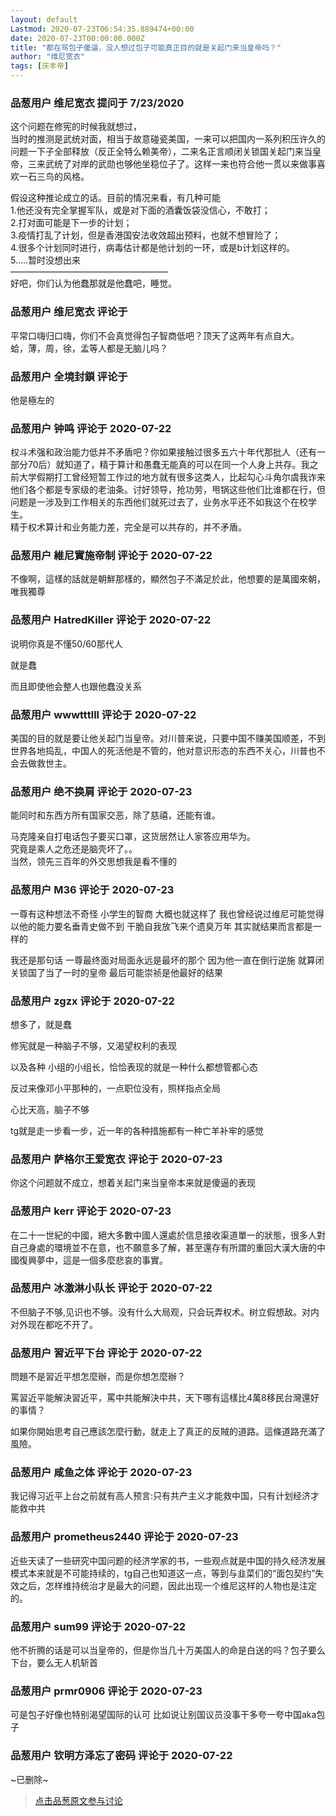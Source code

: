 ```yaml
---
layout: default
Lastmod: 2020-07-23T06:54:35.889474+00:00
date: 2020-07-23T00:00:00.000Z
title: "都在骂包子傻逼，没人想过包子可能真正目的就是关起门来当皇帝吗？"
author: "维尼宽衣"
tags: [庆丰帝]
---
```



### 品葱用户 **维尼宽衣** 提问于 7/23/2020
    
这个问题在修宪的时候我就想过，  
当时的推测是武统对面，相当于故意碰瓷美国，一来可以把国内一系列积压许久的问题一下子全部释放（反正全特么赖美帝），二来名正言顺闭关锁国关起门来当皇帝，三来武统了对岸的武勋也够他坐稳位子了。这样一来也符合他一贯以来做事喜欢一石三鸟的风格。  
  
假设这种推论成立的话。目前的情况来看，有几种可能  
1.他还没有完全掌握军队，或是对下面的酒囊饭袋没信心，不敢打；  
2.打对面可能是下一步的计划；  
3.疫情打乱了计划，但是香港国安法收效超出预料，也就不想冒险了；  
4.很多个计划同时进行，病毒估计都是他计划的一环，或是b计划这样的。  
5.....暂时没想出来  
——————————————————  
好吧，你们认为他蠢那就是他蠢吧，睡觉。
    
                

### 品葱用户 **维尼宽衣** 评论于 
        
平常口嗨归口嗨，你们不会真觉得包子智商低吧？顶天了这两年有点自大。  
蛤，薄，周，徐，孟等人都是无脑儿吗？
        
                

### 品葱用户 **全境封鎖** 评论于 
        
他是極左的
        
                

### 品葱用户 **钟鸣** 评论于 2020-07-22
        
权斗术强和政治能力低并不矛盾吧？你如果接触过很多五六十年代那批人（还有一部分70后）就知道了，精于算计和愚蠢无能真的可以在同一个人身上共存。我之前大学假期打工曾经短暂工作过的地方就有很多这类人，比起勾心斗角尔虞我诈来他们各个都是专家级的老油条。讨好领导，抢功劳，甩锅这些他们比谁都在行，但问题是一涉及到工作相关的东西他们就死过去了，业务水平还不如我这个在校学生。  
精于权术算计和业务能力差，完全是可以共存的，并不矛盾。
        
                

### 品葱用户 **維尼實施帝制** 评论于 2020-07-22
        
不像啊，這樣的話就是朝鮮那樣的，顯然包子不滿足於此，他想要的是萬國來朝，唯我獨尊
        
                

### 品葱用户 **HatredKiller** 评论于 2020-07-22
        
说明你真是不懂50/60那代人  
  
就是蠢  
  
而且即使他会整人也跟他蠢没关系
        
                

### 品葱用户 **wwwtttlll** 评论于 2020-07-22
        
美国的目的就是要让他关起门当皇帝。对川普来说，只要中国不赚美国顺差，不到世界各地捣乱，中国人的死活他是不管的，他对意识形态的东西不关心，川普也不会去做救世主。
        
                

### 品葱用户 **绝不换肩** 评论于 2020-07-23
        
能同时和东西方所有国家交恶，除了慈禧，还能有谁。  
  
马克隆亲自打电话包子要买口罩，这货居然让人家答应用华为。  
究竟是乘人之危还是脑壳坏了。。  
当然，领先三百年的外交思想我是看不懂的
        
                

### 品葱用户 **M36** 评论于 2020-07-23
        
一尊有这种想法不奇怪 小学生的智商 大概也就这样了 我也曾经说过维尼可能觉得以他的能力要名垂青史做不到 干脆自我放飞来个遗臭万年 其实就结果而言都是一样的   
  
我还是那句话 一尊最终面对局面永远是最坏的那个 因为他一直在倒行逆施 就算闭关锁国了当了一时的皇帝 最后可能崇祯是他最好的结果
        
                

### 品葱用户 **zgzx** 评论于 2020-07-22
        
想多了，就是蠢  
  
修宪就是一种脑子不够，又渴望权利的表现  
  
以及各种 小组的小组长，恰恰表现的就是一种什么都想管都心态  
  
反过来像邓小平那种的，一点职位没有，照样指点全局  
  
心比天高，脑子不够  
  
tg就是走一步看一步，近一年的各种措施都有一种亡羊补牢的感觉
        
                

### 品葱用户 **萨格尔王爱宽衣** 评论于 2020-07-23
        
你这个问题就不成立，想着关起门来当皇帝本来就是傻逼的表现
        
                

### 品葱用户 **kerr** 评论于 2020-07-23
        
在二十一世紀的中國，絕大多數中國人還處於信息接收渠道單一的狀態，很多人對自己身處的環境並不在意，也不願意多了解，甚至還存有所謂的重回大漢大唐的中國復興夢中，這是一個多麼悲哀的事實。
        
                

### 品葱用户 **冰激淋小队长** 评论于 2020-07-22
        
不但脑子不够,见识也不够。没有什么大局观，只会玩弄权术。树立假想敌。对内对外现在都吃不开了。
        
                

### 品葱用户 **習近平下台** 评论于 2020-07-22
        
問題不是習近平想怎麼辦，而是你想怎麼辦？  
  
罵習近平能解決習近平，罵中共能解決中共，天下哪有這樣比4萬8移民台灣還好的事情？  
  
如果你開始思考自己應該怎麼行動，就走上了真正的反賊的道路。這條道路充滿了風險。
        
                

### 品葱用户 **咸鱼之体** 评论于 2020-07-23
        
我记得习近平上台之前就有高人预言:只有共产主义才能救中国，只有计划经济才能救中共
        
                

### 品葱用户 **prometheus2440** 评论于 2020-07-23
        
近些天读了一些研究中国问题的经济学家的书，一些观点就是中国的持久经济发展模式本来就是不可能持续的，tg自己也知道这一点，等到与韭菜们的“面包契约”失效之后，怎样维持统治才是最大的问题，因此出现一个维尼这样的人物也是注定的。
        
                

### 品葱用户 **sum99** 评论于 2020-07-22
        
他不折腾的话是可以当皇帝的，但是你当几十万美国人的命是白送的吗？包子要么下台，要么无人机斩首
        
                

### 品葱用户 **prmr0906** 评论于 2020-07-23
        
可是包子好像也特别渴望国际的认可 比如说让别国议员没事干多夸一夸中国aka包子
        
                

### 品葱用户 **钦明方泽忘了密码** 评论于 2020-07-22
        
~已删除~
        
                





> [点击品葱原文参与讨论](https://pincong.rocks/question/28846)

